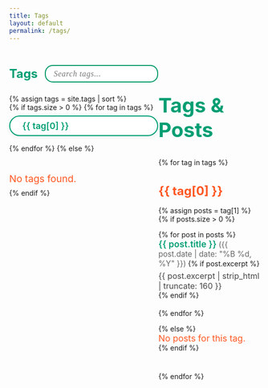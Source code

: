```yaml
---
title: Tags
layout: default
permalink: /tags/
---
```




<div style="display: flex; align-items: stretch; justify-content: flex-start; max-width: 1200px; margin: 0 auto; padding: 2rem 0 0 0; width: 100%; box-sizing: border-box;">
  <!-- Sidebar -->
  <div style="min-width: 280px; max-width: 400px; margin-left: 0 !important; padding-left: 0 !important; height: fit-content; position: sticky; top: 2rem;">

<div style="display: flex; align-items: center; gap: 1em; margin-bottom: 1.5rem;">
  <h2 style="color: #009e73; font-size: 1.5rem; font-weight: 700; margin: 0;">Tags</h2>
  <input id="tag-search" type="text" placeholder="Search tags..." style="padding: 0.4em 1em; font-size: 1.13em; border: 2px solid #009966; border-radius: 1em; font-family: 'Georgia', serif; font-style: italic; letter-spacing: 0.04em; color: #444;">
</div>
    {% assign tags = site.tags | sort %}
  <div id="tags-sidebar-list" style="display: flex; flex-direction: column; gap: 0.5rem;">
      {% if tags.size > 0 %}
        {% for tag in tags %}
          <a class="sidebar-tag" href="#{{ tag[0] | slugify }}" style="background: #fff; color: #009e73; border: 2px solid #009e73; border-radius: 2rem; padding: 0.5rem 1.5rem; font-size: 1.1rem; font-weight: 600; text-decoration: none; box-shadow: 0 2px 8px rgba(0,0,0,0.07); transition: background 0.2s, color 0.2s; display: block; margin-bottom: 0.5rem; text-align: left;"
            onmouseover="this.style.background='#009e73';this.style.color='#fff'"
            onmouseout="this.style.background='#fff';this.style.color='#009e73'"
          >{{ tag[0] }}</a>
        {% endfor %}
      {% else %}
        <div style="color: #ff5722; font-size: 1.2rem; text-align: left; margin-top: 2rem;">No tags found.</div>
      {% endif %}
    </div>
  </div>

  <!-- Main Content -->
  <div style="flex: 1; text-align: left; max-width: 600px; margin: 0 auto;">
    <h1 style="font-size: 2.5rem; color: #009e73; font-weight: 700; margin-bottom: 2rem;">Tags & Posts</h1>
    <div id="tags-posts-list">
      {% for tag in tags %}
        <div class="tag-group" data-tag="{{ tag[0] | downcase }}" id="{{ tag[0] | slugify }}" style="margin-bottom: 2.5rem; scroll-margin-top: 2rem;">
          <h2 style="color: #ff5722; font-size: 1.5rem; font-weight: 700; margin-bottom: 1rem;">{{ tag[0] }}</h2>
          {% assign posts = tag[1] %}
          {% if posts.size > 0 %}
            <ul style="list-style: none; padding: 0;">
              {% for post in posts %}
                <li style="margin-bottom: 1.2rem;">
                  <a href="{{ post.url }}" style="font-size: 1.1rem; color: #009e73; font-weight: 600; text-decoration: none;">{{ post.title }}</a>
                  <span style="color: #666; font-size: 0.95rem;">({{ post.date | date: "%B %d, %Y" }})</span>
                  {% if post.excerpt %}
                    <div style="color: #444; font-size: 1rem; margin-top: 0.3rem;">{{ post.excerpt | strip_html | truncate: 160 }}</div>
                  {% endif %}
                </li>
              {% endfor %}
            </ul>
          {% else %}
            <div style="color: #ff5722; font-size: 1.1rem;">No posts for this tag.</div>
          {% endif %}
        </div>
      {% endfor %}
    </div>
  </div>
</div>

<script>
// Filter tags and posts as user types
document.getElementById('tag-search').addEventListener('input', function(e) {
  const query = e.target.value.trim().toLowerCase();
  // Sidebar tags
  document.querySelectorAll('#tags-sidebar-list .sidebar-tag').forEach(function(tag) {
    const text = tag.textContent.toLowerCase();
    tag.style.display = text.includes(query) ? '' : 'none';
  });
  // Posts list
  document.querySelectorAll('#tags-posts-list .tag-group').forEach(function(group) {
    const tagText = group.getAttribute('data-tag');
    group.style.display = tagText && tagText.includes(query) ? '' : 'none';
  });
});
</script>
